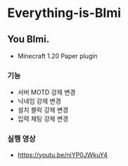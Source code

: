 # Everything-is-Blmi
## You Blmi.
- Minecraft 1.20 Paper plugin
### 기능
- 서버 MOTD 강제 변경
- 닉네임 강제 변경
- 설치 블럭 강제 변경
- 입력 채팅 강제 변경

### 실행 영상
- https://youtu.be/niYP0JWkuY4